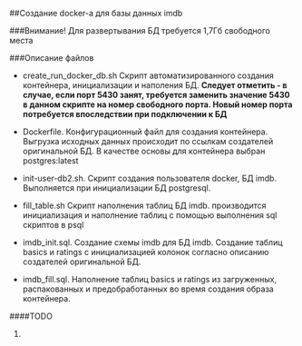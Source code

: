 

##Создание docker-а для базы данных imdb


###Внимание! Для развертывания БД требуется 1,7Гб свободного места

###Описание файлов


- create_run_docker_db.sh Скрипт автоматизированного создания контейнера, инициализации и наполения БД. **Следует отметить - в случае, если порт 5430 занят, требуется заменить значение 5430 в данном скрипте на номер свободного порта. Новый номер порта потребуется впоследствии при подключении к БД**

- Dockerfile. Конфигурационный файл для создания контейнера.
Выгрузка исходных данных происходит по ссылкам создателей оригинальной БД.
В качестве основы для контейнера выбран postgres:latest


- init-user-db2.sh. Скрипт создания пользователя docker, БД imdb. Выполняется при инициализации
БД postgresql.


- fill_table.sh Скрипт наполнения таблиц БД imdb. производится инициализация  и наполнение таблиц
с помощью выполнения sql скриптов в psql


- imdb_init.sql. Создание схемы imdb для БД imdb. Создание таблиц basics и ratings с инициализацией колонок согласно описанию создателей оригинальной БД.


- imdb_fill.sql. Наполнение таблиц basics и ratings из загруженных, распакованных и предобработанных во время создания образа  контейнера.




####TODO


1.


